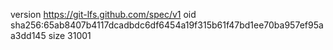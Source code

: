 version https://git-lfs.github.com/spec/v1
oid sha256:65ab8407b4117dcadbdc6df6454a19f315b61f47bd1ee70ba957ef95aa3dd145
size 31001

